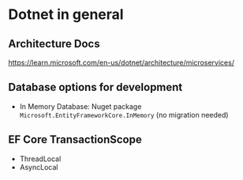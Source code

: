 # Dotnet in general

## Architecture Docs

https://learn.microsoft.com/en-us/dotnet/architecture/microservices/

## Database options for development

- In Memory Database: Nuget package `Microsoft.EntityFrameworkCore.InMemory` (no migration needed)

## EF Core TransactionScope

- ThreadLocal
- AsyncLocal
